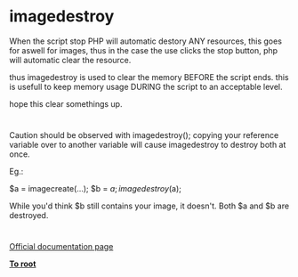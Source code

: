 # imagedestroy





When the script stop PHP will automatic destory ANY
resources, this goes for aswell for images, thus in the
case the use clicks the stop button, php will automatic
clear the resource.

thus imagedestroy is used to clear the memory BEFORE
the script ends. this is usefull to keep memory usage
DURING the script to an acceptable level.

hope this clear somethings up.

  

#



Caution should be observed with imagedestroy(); copying your reference variable over to another variable will cause imagedestroy to destroy both at once.

Eg.: 

$a = imagecreate(...);
$b = $a;
imagedestroy($a);

While you&apos;d think $b still contains your image, it doesn&apos;t. Both $a and $b are destroyed.

  

#

[Official documentation page](https://www.php.net/manual/en/function.imagedestroy.php)

**[To root](/README.md)**